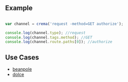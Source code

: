  

## Example

```javascript

var channel = crema('request -method=GET authorize');

console.log(channel.type); //request
console.log(channel.tags.method); //GET
console.log(channel.route.paths[0]); //authorize

```


## Use Cases

- [beanpole](beanpole)
- [dolce](dolce)
